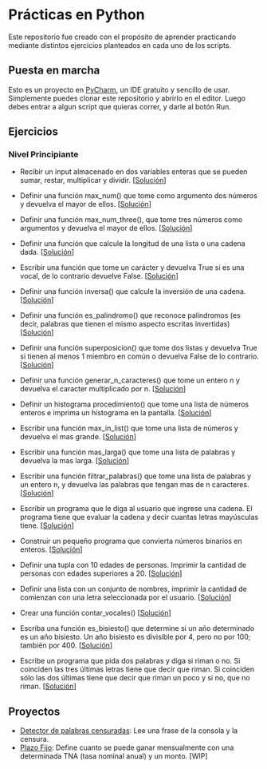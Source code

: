# Prácticas en Python
Este repositorio fue creado con el propósito de aprender practicando mediante distintos ejercicios planteados en cada uno de los scripts.

## Puesta en marcha
Esto es un proyecto en [PyCharm](https://www.jetbrains.com/es-es/pycharm/download/), un IDE gratuito y sencillo de usar. Simplemente puedes clonar este repositorio y abrirlo en el editor. Luego debes entrar a algun script que quieras correr, y darle al botón Run.

## Ejercicios
### Nivel Principiante
- Recibir un input almacenado en dos variables enteras que se pueden sumar, restar, multiplicar y dividir. 
[[Solución](level_beginner/calculadora.py)]


- Definir una función max_num() que tome como argumento dos números y devuelva el mayor de ellos. 
[[Solución](level_beginner/max_number.py)]


- Definir una función max_num_three(), que tome tres números como argumentos y devuelva el mayor de ellos.
[[Solución](level_beginner/max_number_three.py)]


- Definir una función que calcule la longitud de una lista o una cadena dada. 
[[Solución](level_beginner/calc_list.py)]


- Escribir una función que tome un carácter y devuelva True si es una vocal, de lo contrario devuelve False. 
[[Solución](level_beginner/vocal.py)]


- Definir una función inversa() que calcule la inversión de una cadena. 
[[Solución](level_beginner/inversa.py)]


- Definir una función es_palindromo() que reconoce palíndromos (es decir, palabras que tienen el mismo aspecto escritas invertidas) 
[[Solución](level_beginner/palindromo.py)]


- Definir una función superposicion() que tome dos listas y devuelva True si tienen al menos 1 miembro en común o devuelva False de lo contrario.
[[Solución](level_beginner/superposicion.py)]


- Definir una función generar_n_caracteres() que tome un entero n y devuelva el caracter multiplicado por n.
[[Solución](level_beginner/multi_int.py)]


- Definir un histograma procedimiento() que tome una lista de números enteros e imprima un histograma en la pantalla.
[[Solución](level_beginner/histograma.py)]


- Escribir una función max_in_list() que tome una lista de números y devuelva el mas grande.
[[Solución](level_beginner/max_in_list.py)]

- Escribir una función mas_larga() que tome una lista de palabras y devuelva la mas larga.
[[Solución](level_beginner/mas_larga.py)]

- Escribir una función filtrar_palabras() que tome una lista de palabras y un entero n, y devuelva las palabras que tengan mas de n caracteres.
[[Solución](level_beginner/filtrar_palabras.py)]

- Escribir un programa que le diga al usuario que ingrese una cadena. El programa tiene que evaluar la cadena y decir cuantas letras mayúsculas tiene.
[[Solución](wip.py)]

- Construir un pequeño programa que convierta números binarios en enteros.
[[Solución](wip.py)]

- Definir una tupla con 10 edades de personas. Imprimir la cantidad de personas con edades superiores a 20.
[[Solución](wip.py)]

- Definir una lista con un conjunto de nombres, imprimir la cantidad de comienzan con una letra seleccionada por el usuario.
[[Solución](wip.py)]

- Crear una función contar_vocales()
[[Solución](wip.py)]

- Escriba una función es_bisiesto() que determine si un año determinado es un año bisiesto. Un año bisiesto es divisible por 4, pero no por 100; también por 400.
[[Solución](wip.py)]

- Escribe un programa que pida dos palabras y diga si riman o no. Si coinciden las tres últimas letras tiene que decir que riman. Si coinciden sólo las dos últimas tiene que decir que riman un poco y si no, que no riman.
[[Solución](wip.py)]

## Proyectos
- [Detector de palabras censuradas](projects/bad_word_detector.py): Lee una frase de la consola y la censura.
- [Plazo Fijo](wip.py): Define cuanto se puede ganar mensualmente con una determinada TNA (tasa nominal anual) y un monto. [WIP]